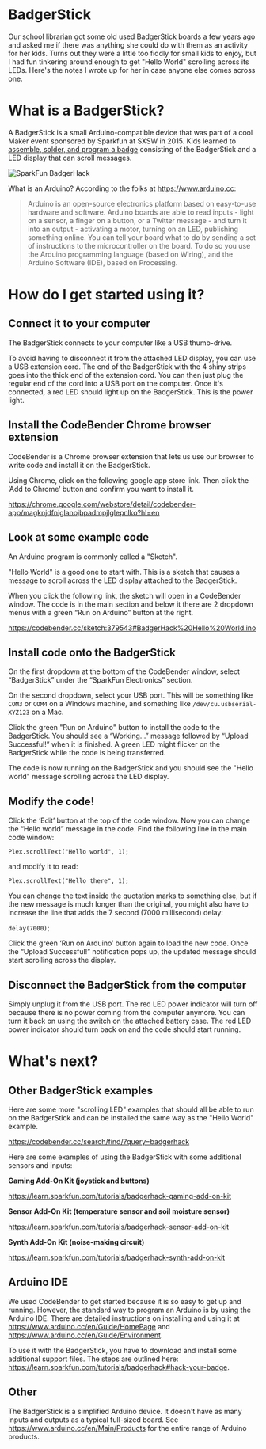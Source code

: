 # BadgerStick
Our school librarian got some old used BadgerStick boards a few years ago and asked me if there was anything she could do with them as an activity for her kids. Turns out they were a little too fiddly for small kids to enjoy, but I had fun tinkering around enough to get "Hello World" scrolling across its LEDs. Here's the notes I wrote up for her in case anyone else comes across one.  

# What is a BadgerStick?
A BadgerStick is a small Arduino-compatible device that was part of a cool Maker event sponsored by Sparkfun at SXSW in 2015. Kids learned to [assemble, solder, and program a badge](https://learn.sparkfun.com/tutorials/badgerhack) consisting of the BadgerStick and a LED display that can scroll messages.  

![SparkFun BadgerHack](https://cdn.sparkfun.com/r/600-600/assets/learn_tutorials/4/3/6/Badgerhack_Hookup_Guide-35.jpg)

What is an Arduino? According to the folks at https://www.arduino.cc:

>Arduino is an open-source electronics platform based on easy-to-use hardware and software. Arduino boards are able to read inputs - light on a sensor, a finger on a button, or a Twitter message - and turn it into an output - activating a motor, turning on an LED, publishing something online. You can tell your board what to do by sending a set of instructions to the microcontroller on the board. To do so you use the Arduino programming language (based on Wiring), and the Arduino Software (IDE), based on Processing.

# How do I get started using it?
## Connect it to your computer

The BadgerStick connects to your computer like a USB thumb-drive.

To avoid having to disconnect it from the attached LED display, you can use a USB extension cord. The end of the BadgerStick with the 4 shiny strips goes into the thick end of the extension cord. You can then just plug the regular end of the cord into a USB port on the computer. Once it's connected, a red LED should light up on the BadgerStick. This is the power light.

## Install the CodeBender Chrome browser extension

CodeBender is a Chrome browser extension that lets us use our browser to write code and install it on the BadgerStick.

Using Chrome, click on the following google app store link. Then click the ‘Add to Chrome’ button and confirm you want to install it.

https://chrome.google.com/webstore/detail/codebender-app/magknjdfniglanojbpadmpjlglepnlko?hl=en

## Look at some example code
An Arduino program is commonly called a "Sketch".

"Hello World" is a good one to start with. This is a sketch that causes a message to scroll across the LED display attached to the BadgerStick.

When you click the following link, the sketch will open in a CodeBender window. The code is in the main section and below it there are 2 dropdown menus with a green “Run on Arduino” button at the right.

https://codebender.cc/sketch:379543#BadgerHack%20Hello%20World.ino

## Install code onto the BadgerStick
On the first dropdown at the bottom of the CodeBender window, select “BadgerStick” under the “SparkFun Electronics” section.

On the second dropdown, select your USB port. This will be something like `COM3` or `COM4` on a Windows machine, and something like `/dev/cu.usbserial-XYZ123` on a Mac.

Click the green "Run on Arduino" button to install the code to the BadgerStick. You should see a “Working…” message followed by “Upload Successful!” when it is finished. A green LED might flicker on the BadgerStick while the code is being transferred.

The code is now running on the BadgerStick and you should see the "Hello world" message scrolling across the LED display.

## Modify the code!
Click the ‘Edit’ button at the top of the code window. Now you can change the “Hello world” message in the code. Find the following line in the main code window:

`Plex.scrollText("Hello world", 1);`

and modify it to read:

`Plex.scrollText("Hello there", 1);`

You can change the text inside the quotation marks to something else, but if the new message is much longer than the original, you might also have to increase the line that adds the 7 second (7000 millisecond) delay:

`delay(7000)`;

Click the green ‘Run on Arduino’ button again to load the new code. Once the “Upload Successful!” notification pops up, the updated message should start scrolling across the display.

## Disconnect the BadgerStick from the computer

Simply unplug it from the USB port. The red LED power indicator will turn off because there is no power coming from the computer anymore. You can turn it back on using the switch on the attached battery case. The red LED power indicator should turn back on and the code should start running.

# What's next?
## Other BadgerStick examples

Here are some more "scrolling LED" examples that should all be able to run on the BadgerStick and can be installed the same way as the "Hello World" example.

https://codebender.cc/search/find/?query=badgerhack

Here are some examples of using the BadgerStick with some additional sensors and inputs:

__Gaming Add-On Kit (joystick and buttons)__

https://learn.sparkfun.com/tutorials/badgerhack-gaming-add-on-kit

__Sensor Add-On Kit (temperature sensor and soil moisture sensor)__

https://learn.sparkfun.com/tutorials/badgerhack-sensor-add-on-kit

__Synth Add-On Kit (noise-making circuit)__

https://learn.sparkfun.com/tutorials/badgerhack-synth-add-on-kit


## Arduino IDE
We used CodeBender to get started because it is so easy to get up and running. However, the standard way to program an Arduino is by using the Arduino IDE. There are detailed instructions on installing and using it at https://www.arduino.cc/en/Guide/HomePage and https://www.arduino.cc/en/Guide/Environment.

To use it with the BadgerStick, you have to download and install some additional support files. The steps are outlined here:
https://learn.sparkfun.com/tutorials/badgerhack#hack-your-badge.

## Other
The BadgerStick is a simplified Arduino device. It doesn't have as many inputs and outputs as a typical full-sized board. See https://www.arduino.cc/en/Main/Products for the entire range of Arduino products.
